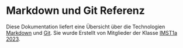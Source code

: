 # Markdown und Git Referenz

Diese Dokumentation liefert eine Übersicht über die Technologien [Markdown](md/index.md) und [Git](git/index.md). Sie wurde Erstellt von Mitglieder der Klasse [IMST1a 2023](authors/authors.md).

